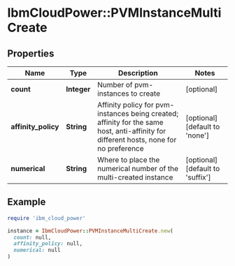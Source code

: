 # IbmCloudPower::PVMInstanceMultiCreate

## Properties

| Name | Type | Description | Notes |
| ---- | ---- | ----------- | ----- |
| **count** | **Integer** | Number of pvm-instances to create | [optional] |
| **affinity_policy** | **String** | Affinity policy for pvm-instances being created; affinity for the same host, anti-affinity for different hosts, none for no preference | [optional][default to &#39;none&#39;] |
| **numerical** | **String** | Where to place the numerical number of the multi-created instance | [optional][default to &#39;suffix&#39;] |

## Example

```ruby
require 'ibm_cloud_power'

instance = IbmCloudPower::PVMInstanceMultiCreate.new(
  count: null,
  affinity_policy: null,
  numerical: null
)
```

